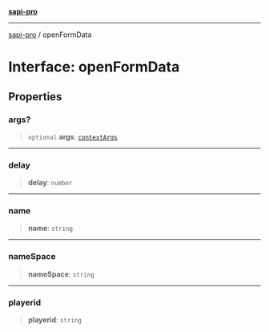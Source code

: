 [**sapi-pro**](../README.md)

***

[sapi-pro](../globals.md) / openFormData

# Interface: openFormData

## Properties

### args?

> `optional` **args**: [`contextArgs`](contextArgs.md)

***

### delay

> **delay**: `number`

***

### name

> **name**: `string`

***

### nameSpace

> **nameSpace**: `string`

***

### playerid

> **playerid**: `string`
